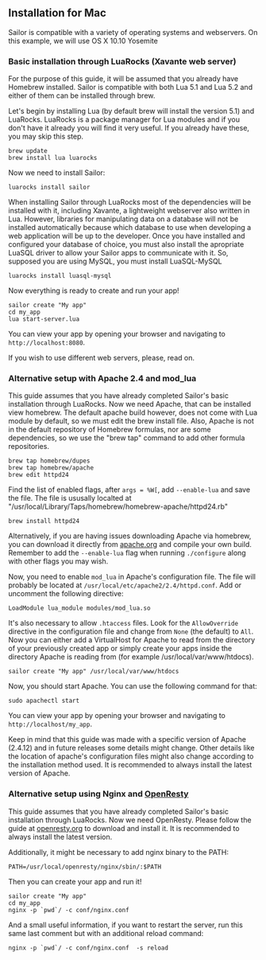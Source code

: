 ## Installation for Mac

Sailor is compatible with a variety of operating systems and webservers. On this example, we will use OS X 10.10 Yosemite

### Basic installation through LuaRocks (Xavante web server)

For the purpose of this guide, it will be assumed that you already have Homebrew installed. Sailor is compatible with both Lua 5.1 and Lua 5.2 and either of them can be installed through brew. 

Let's begin by installing Lua (by default brew will install the version 5.1) and LuaRocks. LuaRocks is a package manager for Lua modules and if you don't have it already you will find it very useful. If you already have these, you may skip this step.

    brew update
    brew install lua luarocks 


Now we need to install Sailor:

    luarocks install sailor

When installing Sailor through LuaRocks most of the dependencies will be installed with it, including Xavante, a lightweight webserver also written in Lua. However, libraries for manipulating data on a database will not be installed automatically because which database to use when developing a web application will be up to the developer. Once you have installed and configured your database of choice, you must also install the apropriate LuaSQL driver to allow your Sailor apps to communicate with it. So, supposed you are using MySQL, you must install LuaSQL-MySQL

    luarocks install luasql-mysql

Now everything is ready to create and run your app!

    sailor create "My app"
    cd my_app
    lua start-server.lua

You can view your app by opening your browser and navigating to `http://localhost:8080`.

If you wish to use different web servers, please, read on.


### Alternative setup with Apache 2.4 and mod_lua
    
This guide assumes that you have already completed Sailor's basic installation through LuaRocks. Now we need Apache, that can be installed view homebrew. The default apache build however, does not come with Lua module by default, so we must edit the brew install file. Also, Apache is not in the default repository of Homebrew formulas, nor are some dependencies, so we use the "brew tap" command to add other formula repositories.

	brew tap homebrew/dupes
	brew tap homebrew/apache
    brew edit httpd24

Find the list of enabled flags, after `args = %W[`, add `--enable-lua` and save the file. The file is ususally localted at "/usr/local/Library/Taps/homebrew/homebrew-apache/httpd24.rb"

    brew install httpd24

Alternatively, if you are having issues downloading Apache via homebrew, you can download it directly from [apache.org](http://apache.org) and compile your own build. Remember to add the `--enable-lua` flag when running `./configure` along with other flags you may wish.

Now, you need to enable `mod_lua` in Apache's configuration file. The file will probably be located at `/usr/local/etc/apache2/2.4/httpd.conf`. Add or uncomment the following directive:

    LoadModule lua_module modules/mod_lua.so

It's also necessary to allow `.htaccess` files. Look for the `AllowOverride` directive in the configuration file and change from `None` (the default) to `All`. Now you can either add a VirtualHost for Apache to read from the directory of your previously created app or simply create your apps inside the directory Apache is reading from (for example /usr/local/var/www/htdocs).

    sailor create "My app" /usr/local/var/www/htdocs

Now, you should start Apache. You can use the following command for that:

    sudo apachectl start

You can view your app by opening your browser and navigating to `http://localhost/my_app`.

Keep in mind that this guide was made with a specific version of Apache (2.4.12) and in future releases some details might change. Other details like the location of apache's configuration files might also change according to the installation method used. It is recommended to always install the latest version of Apache.


### Alternative setup using Nginx and [OpenResty](http://openresty.org/)

This guide assumes that you have already completed Sailor's basic installation through LuaRocks. Now we need OpenResty. Please follow the guide at [openresty.org](http://openresty.org/#Download) to download and install it. It is recommended to always install the latest version.

Additionally, it might be necessary to add nginx binary to the PATH:

    PATH=/usr/local/openresty/nginx/sbin/:$PATH

Then you can create your app and run it!

    sailor create "My app"
    cd my_app
    nginx -p `pwd`/ -c conf/nginx.conf 

And a small useful information, if you want to restart the server, run this same last comment but with an additional reload command:

    nginx -p `pwd`/ -c conf/nginx.conf  -s reload

